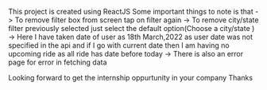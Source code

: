 This project is created using ReactJS
Some important things to note is that
-> To remove filter box from screen tap on filter again
-> To remove city/state filter previously selected just select the default option(Choose a city/state )
-> Here I have taken date of user as 18th March,2022 as user date was not specified in the api and if I go with current date then I am having no upcoming ride as all ride has date before today
-> There is also an error page for error in fetching data

Looking forward to get the internship oppurtunity in your company
Thanks
